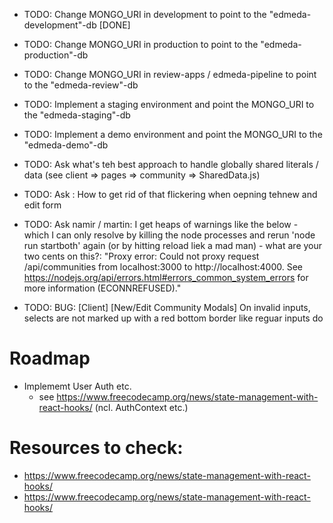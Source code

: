 - TODO: Change MONGO_URI in development to point to the "edmeda-development"-db [DONE]
- TODO: Change MONGO_URI in production to point to the "edmeda-production"-db
- TODO: Change MONGO_URI in review-apps / edmeda-pipeline to point to the "edmeda-review"-db
- TODO: Implement a staging environment and point the MONGO_URI to the "edmeda-staging"-db
- TODO: Implement a demo environment and point the MONGO_URI to the "edmeda-demo"-db

- TODO: Ask what's teh best approach to handle globally shared literals / data (see client => pages => community => SharedData.js)
- TODO: Ask : How to get rid of that flickering when oepning tehnew and edit form
- TODO: Ask namir / martin: I get heaps of warnings like the below - which I can only resolve by killing the node processes and rerun 'node run startboth' again (or by hitting reload liek a mad man) - what are your two cents on this?:
  "Proxy error: Could not proxy request /api/communities from localhost:3000 to http://localhost:4000.
  See https://nodejs.org/api/errors.html#errors_common_system_errors for more information (ECONNREFUSED)."

- TODO: BUG: [Client] [New/Edit Community Modals] On invalid inputs, selects are not marked up with a red bottom border like reguar inputs do

# Roadmap

- Implememt User Auth etc.
  - see https://www.freecodecamp.org/news/state-management-with-react-hooks/ (ncl. AuthContext etc.)

# Resources to check:

- https://www.freecodecamp.org/news/state-management-with-react-hooks/
- https://www.freecodecamp.org/news/state-management-with-react-hooks/
